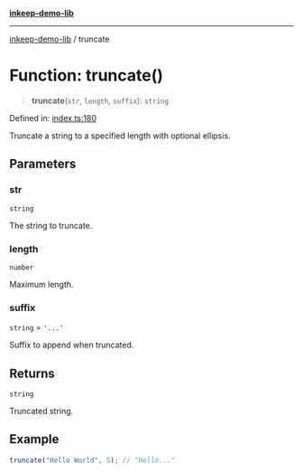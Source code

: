 [**inkeep-demo-lib**](../README.md)

***

[inkeep-demo-lib](../globals.md) / truncate

# Function: truncate()

> **truncate**(`str`, `length`, `suffix`): `string`

Defined in: [index.ts:180](https://github.com/araujota/inkeep-demo-lib/blob/8045ed22acf532ebed8d31418c5f9a18d1adef5d/src/index.ts#L180)

Truncate a string to a specified length with optional ellipsis.

## Parameters

### str

`string`

The string to truncate.

### length

`number`

Maximum length.

### suffix

`string` = `'...'`

Suffix to append when truncated.

## Returns

`string`

Truncated string.

## Example

```ts
truncate("Hello World", 5); // "Hello..."
```
